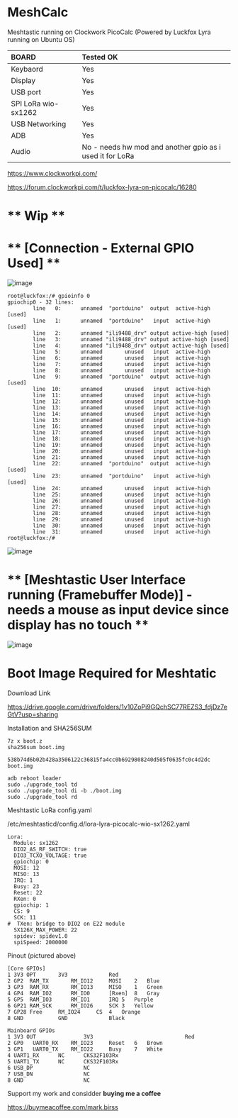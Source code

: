 # MeshCalc
Meshtastic running on Clockwork PicoCalc (Powered by Luckfox Lyra running on Ubuntu OS)

BOARD | Tested OK |
|:--|:--|
| Keybaord | Yes |
| Display | Yes | 
| USB port | Yes |
| SPI LoRa wio-sx1262 | Yes |
| USB Networking | Yes |
| ADB | Yes |
| Audio | No - needs hw mod and another gpio as i used it for LoRa |


https://www.clockworkpi.com/

https://forum.clockworkpi.com/t/luckfox-lyra-on-picocalc/16280

# ** Wip **

# ** [Connection - External GPIO Used] **
![image](https://github.com/user-attachments/assets/efe95224-e7ff-4623-b3cd-f3e74317f6af)

```
root@luckfox:/# gpioinfo 0
gpiochip0 - 32 lines:
        line   0:      unnamed  "portduino"  output  active-high [used]
        line   1:      unnamed  "portduino"   input  active-high [used]
        line   2:      unnamed "ili9488_drv" output active-high [used]
        line   3:      unnamed "ili9488_drv" output active-high [used]
        line   4:      unnamed "ili9488_drv" output active-high [used]
        line   5:      unnamed       unused   input  active-high 
        line   6:      unnamed       unused   input  active-high 
        line   7:      unnamed       unused   input  active-high 
        line   8:      unnamed       unused   input  active-high 
        line   9:      unnamed  "portduino"  output  active-high [used]
        line  10:      unnamed       unused   input  active-high 
        line  11:      unnamed       unused   input  active-high 
        line  12:      unnamed       unused   input  active-high 
        line  13:      unnamed       unused   input  active-high 
        line  14:      unnamed       unused   input  active-high 
        line  15:      unnamed       unused   input  active-high 
        line  16:      unnamed       unused   input  active-high 
        line  17:      unnamed       unused   input  active-high 
        line  18:      unnamed       unused   input  active-high 
        line  19:      unnamed       unused   input  active-high 
        line  20:      unnamed       unused   input  active-high 
        line  21:      unnamed       unused   input  active-high 
        line  22:      unnamed  "portduino"  output  active-high [used]
        line  23:      unnamed  "portduino"   input  active-high [used]
        line  24:      unnamed       unused   input  active-high 
        line  25:      unnamed       unused   input  active-high 
        line  26:      unnamed       unused   input  active-high 
        line  27:      unnamed       unused   input  active-high 
        line  28:      unnamed       unused   input  active-high 
        line  29:      unnamed       unused   input  active-high 
        line  30:      unnamed       unused   input  active-high 
        line  31:      unnamed       unused   input  active-high 
root@luckfox:/# 
```

![image](https://github.com/user-attachments/assets/0f3469a7-efee-4cfe-baec-044a8dada9b9)

# ** [Meshtastic User Interface running (Framebuffer Mode)] - needs a mouse as input device since display has no touch **
![image](https://github.com/user-attachments/assets/d59cb872-b578-4668-80f1-e0a564466f18)

# Boot Image Required for Meshtatic

Download Link

https://drive.google.com/drive/folders/1v10ZoPi9GQchSC77REZS3_fdjDz7eGtV?usp=sharing

Installation and SHA256SUM
```
7z x boot.z
sha256sum boot.img

538b74d6b02b428a3506122c36815fa4cc0b6929808240d505f0635fc0c4d2dc  boot.img

adb reboot loader
sudo ./upgrade_tool td
sudo ./upgrade_tool di -b ./boot.img
sudo ./upgrade_tool rd

```

Meshtastic LoRa config.yaml

/etc/meshtasticd/config.d/lora-lyra-picocalc-wio-sx1262.yaml
```
Lora:
  Module: sx1262
  DIO2_AS_RF_SWITCH: true
  DIO3_TCXO_VOLTAGE: true
  gpiochip: 0
  MOSI: 12
  MISO: 13
  IRQ: 1
  Busy: 23
  Reset: 22
  RXen: 0
  gpiochip: 1
  CS: 9
  SCK: 11
#  TXen: bridge to DIO2 on E22 module
  SX126X_MAX_POWER: 22
  spidev: spidev1.0
  spiSpeed: 2000000

```

Pinout (pictured above)
```
[Core GPIOs]				
1 3V3 OPT		3V3				Red
2 GP2  RAM_TX		RM_IO12		MOSI	2	Blue
3 GP3  RAM_RX 		RM_IO13		MISO	1	Green
4 GP4  RAM_IO2		RM_IO0		[Rxen]	8	Gray
5 GP5  RAM_IO3		RM_IO1		IRQ	5	Purple
6 GP21 RAM_SCK		RM_IO26		SCK	3	Yellow
7 GP28 Free		RM_IO24		CS	4	Orange
8 GND			GND				Black

Mainboard GPIOs
1 3V3 OUT               3V3                             Red
2 GP0 	UART0_RX	RM_IO23		Reset	6	Brown
3 GP1 	UART0_TX	RM_IO22		Busy	7	White
4 UART1_RX		NC		CKS32F103Rx
5 UART1_TX		NC		CKS32F103Rx
6 USB_DP                NC
7 USB_DN                NC
8 GND                   NC
```


Support my work and considder **buying  me a coffee**

https://buymeacoffee.com/mark.birss


